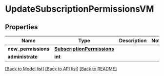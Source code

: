 # UpdateSubscriptionPermissionsVM


## Properties
Name | Type | Description | Notes
------------ | ------------- | ------------- | -------------
**new_permissions** | [**SubscriptionPermissions**](SubscriptionPermissions.md) |  | 
**administrate** | **int** |  | 

[[Back to Model list]](../README.md#documentation-for-models) [[Back to API list]](../README.md#documentation-for-api-endpoints) [[Back to README]](../README.md)


